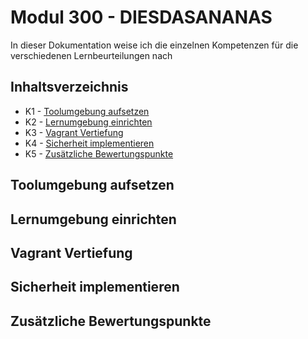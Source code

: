# Modul 300 - DIESDASANANAS

In dieser Dokumentation weise ich die einzelnen Kompetenzen für die verschiedenen Lernbeurteilungen nach

## Inhaltsverzeichnis

* K1 - [Toolumgebung aufsetzen](#k1-)
* K2 - [Lernumgebung einrichten](#k2-)
* K3 - [Vagrant Vertiefung](#k3-)
* K4 - [Sicherheit implementieren](#k4-)
* K5 - [Zusätzliche Bewertungspunkte](#k5-)

## Toolumgebung aufsetzen <a name="k1"></a>

## Lernumgebung einrichten <a name="k2"></a>

## Vagrant Vertiefung <a name="k3"></a>

## Sicherheit implementieren <a name="k4"></a>

## Zusätzliche Bewertungspunkte <a name="k5"></a>
